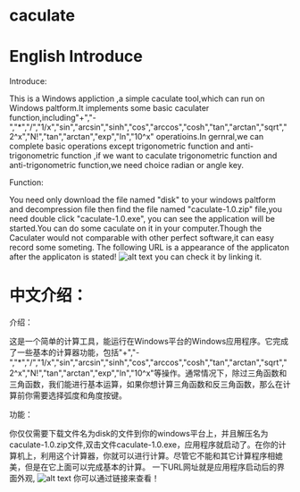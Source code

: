 caculate
========
English Introduce
========================================================================================================================
Introduce:

   This is a Windows appliction ,a simple caculate tool,which can run on Windows paltform.It implements some basic caculater function,including"+","-","*","/","1/x","sin","arcsin","sinh","cos","arccos","cosh","tan","arctan","sqrt","2^x","N!","tan","arctan","exp","ln","10^x" operatioins.In gernral,we can complete basic operations except trigonometric function and anti-trigonometric function ,if we want to caculate trigonometric function and anti-trigonometric function,we need choice radian or angle key.


Function:

  You need only download  the file named "disk" to your windows paltform and decompression file then find the file named "caculate-1.0.zip" file,you need double click "caculate-1.0.exe", you can see the application will be started.You can do some caculate on it in your computer.Though the Caculater would not comparable with other perfect software,it can easy record some someting.
  The following URL is a appearance of the applicaton after the applicaton is stated!
  ![alt text](http://photo.yupoo.com/horizonying/DCGzAnd7/medish.jpg"Title")
  you can check it by linking it.

中文介绍：
========================================================================================================================

介绍：

  这是一个简单的计算工具，能运行在Windows平台的Windows应用程序。它完成了一些基本的计算器功能，包括"+","-","*","/","1/x","sin","arcsin","sinh","cos","arccos","cosh","tan","arctan","sqrt","2^x","N!","tan","arctan","exp","ln","10^x"等操作。通常情况下，除过三角函数和三角函数，我们能进行基本运算，如果你想计算三角函数和反三角函数，那么在计算前你需要选择弧度和角度按键。
  
功能：

   你仅仅需要下载文件名为disk的文件到你的windows平台上，并且解压名为caculate-1.0.zip文件,双击文件caculate-1.0.exe，应用程序就启动了。在你的计算机上，利用这个计算器，你就可以进行计算。尽管它不能和其它计算程序相媲美，但是在它上面可以完成基本的计算。
   一下URL网址就是应用程序启动后的界面外观,
   ![alt text](http://photo.yupoo.com/horizonying/DCGzAnd7/medish.jpg"Title")
   你可以通过链接来查看！













